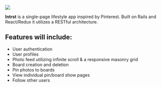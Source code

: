 
![](intrst.gif)

**Intrst** is a single-page lifestyle app inspired by Pinterest. Built on Rails and React/Redux it utilizes a RESTful architecture.

## Features will include:
* User authentication
* User profiles
* Photo feed utilizing infinite scroll & a responsive masonry grid
* Board creation and deletion
* Pin photos to boards
* View individual pin/board show pages
* Follow other users
